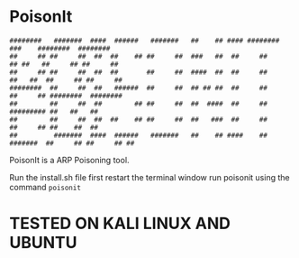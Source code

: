 # PoisonIt 
    ########   #######  ####  ######   #######   ##    ## #### ########            ###    ########  ########  
    ##     ## ##     ##  ##  ##    ## ##     ##  ###   ##  ##     ##              ## ##   ##     ## ##     ## 
    ##     ## ##     ##  ##  ##       ##     ##  ####  ##  ##     ##             ##   ##  ##     ## ##     ## 
    ########  ##     ##  ##   ######  ##     ##  ## ## ##  ##     ##            ##     ## ########  ########  
    ##        ##     ##  ##        ## ##     ##  ##  ####  ##     ##            ######### ##   ##   ##        
    ##        ##     ##  ##  ##    ## ##     ##  ##   ###  ##     ##            ##     ## ##    ##  ##        
    ##         #######  ####  ######   #######   ##    ## ####    ##   #######  ##     ## ##     ## ##    
   






PoisonIt is a ARP Poisoning tool.

Run the install.sh file first
restart the terminal window
run poisonit using the command ```poisonit```

# TESTED ON KALI LINUX AND UBUNTU
